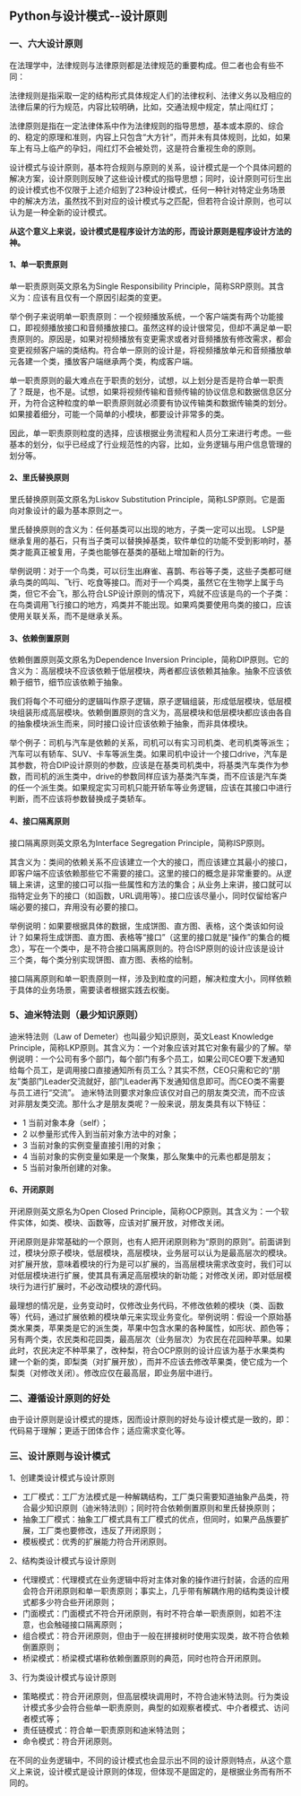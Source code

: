 ## Python与设计模式--设计原则

### 一、六大设计原则
在法理学中，法律规则与法律原则都是法律规范的重要构成。但二者也会有些不同：

法律规则是指采取一定的结构形式具体规定人们的法律权利、法律义务以及相应的法律后果的行为规范，内容比较明确，比如，交通法规中规定，禁止闯红灯；

法律原则是指在一定法律体系中作为法律规则的指导思想，基本或本原的、综合的、稳定的原理和准则，内容上只包含“大方针”，而并未有具体规则，比如，如果车上有马上临产的孕妇，闯红灯不会被处罚，这是符合重视生命的原则。

设计模式与设计原则，基本符合规则与原则的关系，设计模式是一个个具体问题的解决方案，设计原则则反映了这些设计模式的指导思想；同时，设计原则可衍生出的设计模式也不仅限于上述介绍到了23种设计模式，任何一种针对特定业务场景中的解决方法，虽然找不到对应的设计模式与之匹配，但若符合设计原则，也可以认为是一种全新的设计模式。

**从这个意义上来说，设计模式是程序设计方法的形，而设计原则是程序设计方法的神。**

#### 1、单一职责原则
单一职责原则英文原名为Single Responsibility Principle，简称SRP原则。其含义为：应该有且仅有一个原因引起类的变更。

举个例子来说明单一职责原则：一个视频播放系统，一个客户端类有两个功能接口，即视频播放接口和音频播放接口。虽然这样的设计很常见，但却不满足单一职责原则的。原因是，如果对视频播放有变更需求或者对音频播放有修改需求，都会变更视频客户端的类结构。符合单一原则的设计是，将视频播放单元和音频播放单元各建一个类，播放客户端继承两个类，构成客户端。

单一职责原则的最大难点在于职责的划分，试想，以上划分是否是符合单一职责了？既是，也不是。试想，如果将视频传输和音频传输的协议信息和数据信息区分开，为符合这种粒度的单一职责原则就必须要有协议传输类和数据传输类的划分。如果接着细分，可能一个简单的小模块，都要设计非常多的类。

因此，单一职责原则粒度的选择，应该根据业务流程和人员分工来进行考虑。一些基本的划分，似乎已经成了行业规范性的内容，比如，业务逻辑与用户信息管理的划分等。

#### 2、里氏替换原则
里氏替换原则英文原名为Liskov Substitution Principle，简称LSP原则。它是面向对象设计的最为基本原则之一。
 
 里氏替换原则的含义为：任何基类可以出现的地方，子类一定可以出现。 LSP是继承复用的基石，只有当子类可以替换掉基类，软件单位的功能不受到影响时，基类才能真正被复用，子类也能够在基类的基础上增加新的行为。
 
 举例说明：对于一个鸟类，可以衍生出麻雀、喜鹊、布谷等子类，这些子类都可继承鸟类的鸣叫、飞行、吃食等接口。而对于一个鸡类，虽然它在生物学上属于鸟类，但它不会飞，那么符合LSP设计原则的情况下，鸡就不应该是鸟的一个子类：在鸟类调用飞行接口的地方，鸡类并不能出现。如果鸡类要使用鸟类的接口，应该使用关联关系，而不是继承关系。

#### 3、依赖倒置原则
依赖倒置原则英文原名为Dependence Inversion Principle，简称DIP原则。它的含义为：高层模块不应该依赖于低层模块，两者都应该依赖其抽象。抽象不应该依赖于细节，细节应该依赖于抽象。

我们将每个不可细分的逻辑叫作原子逻辑，原子逻辑组装，形成低层模块，低层模块组装形成高层模块。依赖倒置原则的含义为，高层模块和低层模块都应该由各自的抽象模块派生而来，同时接口设计应该依赖于抽象，而非具体模块。

举个例子：司机与汽车是依赖的关系，司机可以有实习司机类、老司机类等派生；汽车可以有轿车、SUV、卡车等派生类。如果司机中设计一个接口drive，汽车是其参数，符合DIP设计原则的参数，应该是在基类司机类中，将基类汽车类作为参数，而司机的派生类中，drive的参数同样应该为基类汽车类，而不应该是汽车类的任一个派生类。如果规定实习司机只能开轿车等业务逻辑，应该在其接口中进行判断，而不应该将参数替换成子类轿车。

#### 4、接口隔离原则
接口隔离原则英文原名为Interface Segregation Principle，简称ISP原则。

其含义为：类间的依赖关系不应该建立一个大的接口，而应该建立其最小的接口，即客户端不应该依赖那些它不需要的接口。这里的接口的概念是非常重要的。从逻辑上来讲，这里的接口可以指一些属性和方法的集合；从业务上来讲，接口就可以指特定业务下的接口（如函数，URL调用等）。接口应该尽量小，同时仅留给客户端必要的接口，弃用没有必要的接口。

举例说明：如果要根据具体的数据，生成饼图、直方图、表格，这个类该如何设计？如果将生成饼图、直方图、表格等“接口”（这里的接口就是“操作”的集合的概念），写在一个类中，是不符合接口隔离原则的。符合ISP原则的设计应该是设计三个类，每个类分别实现饼图、直方图、表格的绘制。

接口隔离原则和单一职责原则一样，涉及到粒度的问题，解决粒度大小，同样依赖于具体的业务场景，需要读者根据实践去权衡。

### 5、迪米特法则（最少知识原则）
迪米特法则（Law of Demeter）也叫最少知识原则，英文Least Knowledge Principle，简称LKP原则。其含义为：一个对象应该对其它对象有最少的了解。举例说明：一个公司有多个部门，每个部门有多个员工，如果公司CEO要下发通知给每个员工，是调用接口直接通知所有员工么？其实不然，CEO只需和它的“朋友”类部门Leader交流就好，部门Leader再下发通知信息即可。而CEO类不需要与员工进行“交流”。
迪米特法则要求对象应该仅对自己的朋友类交流，而不应该对非朋友类交流。那什么才是朋友类呢？一般来说，朋友类具有以下特征：

- 1 当前对象本身（self）；
- 2 以参量形式传入到当前对象方法中的对象；
- 3 当前对象的实例变量直接引用的对象；
- 4 当前对象的实例变量如果是一个聚集，那么聚集中的元素也都是朋友；
- 5 当前对象所创建的对象。

#### 6、开闭原则
开闭原则英文原名为Open Closed Principle，简称OCP原则。其含义为：一个软件实体，如类、模块、函数等，应该对扩展开放，对修改关闭。

开闭原则是非常基础的一个原则，也有人把开闭原则称为“原则的原则”。前面讲到过，模块分原子模块，低层模块，高层模块，业务层可以认为是最高层次的模块。对扩展开放，意味着模块的行为是可以扩展的，当高层模块需求改变时，我们可以对低层模块进行扩展，使其具有满足高层模块的新功能；对修改关闭，即对低层模块行为进行扩展时，不必改动模块的源代码。

最理想的情况是，业务变动时，仅修改业务代码，不修改依赖的模块（类、函数等）代码，通过扩展依赖的模块单元来实现业务变化。举例说明：假设一个原始基类水果类，苹果类是它的派生类，苹果中包含水果的各种属性，如形状、颜色等；另有两个类，农民类和花园类，最高层次（业务层次）为农民在花园种苹果。如果此时，农民决定不种苹果了，改种梨，符合OCP原则的设计应该为基于水果类构建一个新的类，即梨类（对扩展开放），而并不应该去修改苹果类，使它成为一个梨类（对修改关闭）。修改应仅在最高层，即业务层中进行。

### 二、遵循设计原则的好处
由于设计原则是设计模式的提炼，因而设计原则的好处与设计模式是一致的，即：代码易于理解；更适于团体合作；适应需求变化等。

### 三、设计原则与设计模式
1、创建类设计模式与设计原则
- 工厂模式：工厂方法模式是一种解耦结构，工厂类只需要知道抽象产品类，符合最少知识原则（迪米特法则）；同时符合依赖倒置原则和里氏替换原则；
- 抽象工厂模式：抽象工厂模式具有工厂模式的优点，但同时，如果产品族要扩展，工厂类也要修改，违反了开闭原则；
- 模板模式：优秀的扩展能力符合开闭原则。

2、结构类设计模式与设计原则
- 代理模式：代理模式在业务逻辑中将对主体对象的操作进行封装，合适的应用会符合开闭原则和单一职责原则；事实上，几乎带有解耦作用的结构类设计模式都多少符合些开闭原则；
- 门面模式：门面模式不符合开闭原则，有时不符合单一职责原则，如若不注意，也会触碰接口隔离原则；
- 组合模式：符合开闭原则，但由于一般在拼接树时使用实现类，故不符合依赖倒置原则；
- 桥梁模式：桥梁模式堪称依赖倒置原则的典范，同时也符合开闭原则。

3、行为类设计模式与设计原则
- 策略模式：符合开闭原则，但高层模块调用时，不符合迪米特法则。行为类设计模式多少会符合些单一职责原则，典型的如观察者模式、中介者模式、访问者模式等；
- 责任链模式：符合单一职责原则和迪米特法则；
- 命令模式：符合开闭原则。

在不同的业务逻辑中，不同的设计模式也会显示出不同的设计原则特点，从这个意义上来说，设计模式是设计原则的体现，但体现不是固定的，是根据业务而有所不同的。